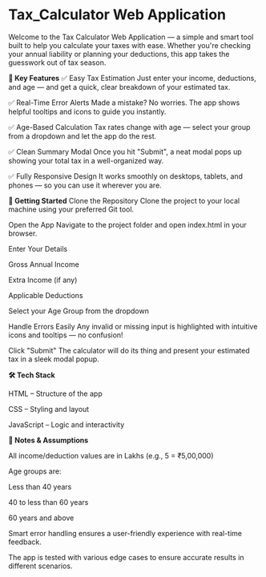 # Tax_Calculator Web Application

Welcome to the Tax Calculator Web Application — a simple and smart tool built to help you calculate your taxes with ease. Whether you're checking your annual liability or planning your deductions, this app takes the guesswork out of tax season.

**🌟 Key Features**
✅ Easy Tax Estimation
Just enter your income, deductions, and age — and get a quick, clear breakdown of your estimated tax.

✅ Real-Time Error Alerts
Made a mistake? No worries. The app shows helpful tooltips and icons to guide you instantly.

✅ Age-Based Calculation
Tax rates change with age — select your group from a dropdown and let the app do the rest.

✅ Clean Summary Modal
Once you hit "Submit", a neat modal pops up showing your total tax in a well-organized way.

✅ Fully Responsive Design
It works smoothly on desktops, tablets, and phones — so you can use it wherever you are.

**🚀 Getting Started**
Clone the Repository
Clone the project to your local machine using your preferred Git tool.

Open the App
Navigate to the project folder and open index.html in your browser.

Enter Your Details

Gross Annual Income

Extra Income (if any)

Applicable Deductions

Select your Age Group from the dropdown

Handle Errors Easily
Any invalid or missing input is highlighted with intuitive icons and tooltips — no confusion!

Click "Submit"
The calculator will do its thing and present your estimated tax in a sleek modal popup.

**🛠️ Tech Stack**

HTML – Structure of the app

CSS – Styling and layout

JavaScript – Logic and interactivity

**📌 Notes & Assumptions**

All income/deduction values are in Lakhs (e.g., 5 = ₹5,00,000)

Age groups are:

Less than 40 years

40 to less than 60 years

60 years and above

Smart error handling ensures a user-friendly experience with real-time feedback.

The app is tested with various edge cases to ensure accurate results in different scenarios.
